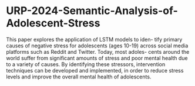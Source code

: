 # URP-2024-Semantic-Analysis-of-Adolescent-Stress

This paper explores the application of LSTM models to iden-
tify primary causes of negative stress for adolescents (ages 10-19) across
social media platforms such as Reddit and Twitter. Today, most adoles-
cents around the world suffer from significant amounts of stress and poor
mental health due to a variety of causes. By identifying these stressors,
intervention techniques can be developed and implemented, in order to
reduce stress levels and improve the overall mental health of adolescents.
